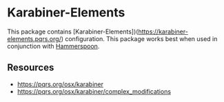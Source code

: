 # Karabiner-Elements

This package contains
[Karabiner-Elements])(https://karabiner-elements.pqrs.org/) configuration. This
package works best when used in conjunction with [Hammerspoon](../hammerspoon).

## Resources

- https://pqrs.org/osx/karabiner
- https://pqrs.org/osx/karabiner/complex_modifications
